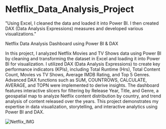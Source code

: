 # Netflix_Data_Analysis_Project
"Using Excel, I cleaned the data and loaded it into Power BI. I then created DAX (Data Analysis Expressions) measures and developed various visualizations."

Netflix Data Analysis Dashboard using Power BI & DAX

In this project, I analyzed Netflix Movies and TV Shows data using Power BI by cleaning and transforming the dataset in Excel and loading it into Power BI for visualization. I utilized DAX (Data Analysis Expressions) to create key performance indicators (KPIs), including Total Runtime (Hrs), Total Content Count, Movies vs TV Shows, Average IMDB Rating, and Top 5 Genres. Advanced DAX functions such as SUM, COUNTROWS, CALCULATE, AVERAGE, and TOPN were implemented to derive insights. The dashboard features interactive slicers for filtering by Release Year, Title, and Genre, a geospatial map to analyze Netflix content distribution by country, and trend analysis of content released over the years. This project demonstrates my expertise in data visualization, storytelling, and interactive analytics using Power BI and DAX.


![Netflix_IMG](https://github.com/user-attachments/assets/94a0638c-bc1b-40c6-bee4-6d5a82ef78ea)
